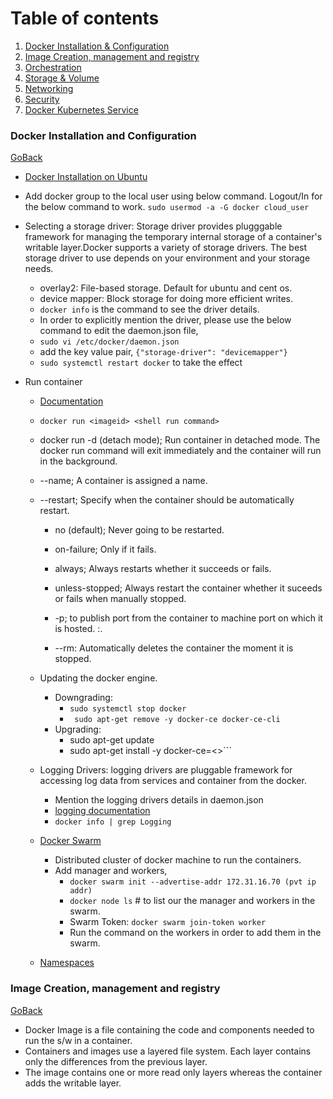 <div id='Back'/>

# Table of contents
1. [Docker Installation & Configuration](#DCE)
2. [Image Creation, management and registry](#IMR)
3. [Orchestration](#OR)
4. [Storage & Volume](#SV)
5. [Networking](#NW)
6. [Security](#SS)
7. [Docker Kubernetes Service](#DKS)


<div id='DCE'/> 

### Docker Installation and Configuration

[GoBack](#Back)

* [Docker Installation on Ubuntu](https://docs.docker.com/engine/install/ubuntu/)

* Add docker group to the local user using below command.
  Logout/In for the below command to work.
  ``` sudo usermod -a -G docker cloud_user ```
  
* Selecting a storage driver: Storage driver provides plugggable framework for managing the temporary internal storage of a container's writable layer.Docker supports a variety of storage drivers. The best storage driver to use depends on your environment and your storage needs.
  * overlay2: File-based storage. Default for ubuntu and cent os.
  * device mapper: Block storage for doing more efficient writes.
  * ``` docker info ``` is the command to see the driver details.
  * In order to explicitly mention the driver, please use the below command to edit the daemon.json file,
  * ```sudo vi /etc/docker/daemon.json```
  * add the key value pair,    ``` {"storage-driver": "devicemapper"} ```
  * ```sudo systemctl restart docker``` to take the effect

* Run container
    * [Documentation](https://docs.docker.com/engine/reference/run/)
    * ```docker run <imageid> <shell run command>```
    * docker run -d (detach mode); Run container in detached mode.   The docker run command will exit immediately and the container will run in the background.
    * --name; A container is assigned a name.
    * --restart; Specify when the container should be automatically restart.
      * no (default); Never going to be restarted.
      * on-failure; Only if it fails.
      * always;  Always restarts whether it succeeds or fails.
      * unless-stopped; Always restart the container whether it suceeds or fails when manually stopped.

      * -p; to publish port from the container to machine port on which it is hosted. <host>:<container>.
      * --rm: Automatically deletes the container the moment it is stopped.
    * Updating the docker engine.
        * Downgrading:
          * ``` sudo systemctl stop docker ```
          * ``` sudo apt-get remove -y docker-ce docker-ce-cli```
        * Upgrading:
          *  sudo apt-get update
          *  sudo apt-get install -y docker-ce=<<docker version>>```
     * Logging Drivers: logging drivers are pluggable framework for accessing log data from services and container from the docker.
       * Mention the logging drivers details in daemon.json
       * [logging documentation](https://docs.docker.com/config/containers/logging/configure/)
       * ``` docker info | grep Logging ```
     * [Docker Swarm](https://docs.docker.com/engine/swarm/key-concepts/)
       * Distributed cluster of docker machine to run the containers.
       * Add manager and workers,
         * ``` docker swarm init --advertise-addr 172.31.16.70 (pvt ip addr) ```
         * ``` docker node ls ``` # to list our the manager and workers in the swarm.
         * Swarm Token: ```docker swarm join-token worker```
         * Run the command on the workers in order to add them in the swarm.

    * [Namespaces](https://docs.docker.com/engine/security/userns-remap/) 

<div id='IMR'/> 

### Image Creation, management and registry

[GoBack](#Back)

* Docker Image is a file containing the code and components needed to run the s/w in a container.
* Containers and images use a layered file system. Each layer contains only the differences from the previous layer.
* The image contains one or more read only layers whereas the container adds the writable layer.
